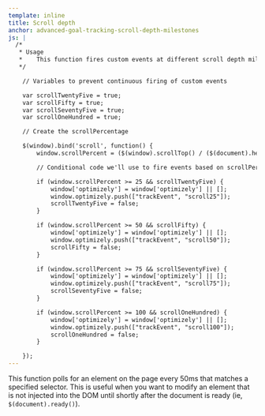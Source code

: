 ```yaml
---
template: inline
title: Scroll depth
anchor: advanced-goal-tracking-scroll-depth-milestones
js: |
  /*
   * Usage
   *    This function fires custom events at different scroll depth milestones.  
   */

    // Variables to prevent continuous firing of custom events

    var scrollTwentyFive = true;
    var scrollFifty = true;
    var scrollSeventyFive = true;
    var scrollOneHundred = true;

    // Create the scrollPercentage

    $(window).bind('scroll', function() {
        window.scrollPercent = ($(window).scrollTop() / ($(document).height() - $(window).height())) * 100;

        // Conditional code we'll use to fire events based on scrollPercentage.

        if (window.scrollPercent >= 25 && scrollTwentyFive) {
            window['optimizely'] = window['optimizely'] || [];
            window.optimizely.push(["trackEvent", "scroll25"]);
            scrollTwentyFive = false;
        }

        if (window.scrollPercent >= 50 && scrollFifty) {
            window['optimizely'] = window['optimizely'] || [];
            window.optimizely.push(["trackEvent", "scroll50"]);
            scrollFifty = false;
        }

        if (window.scrollPercent >= 75 && scrollSeventyFive) {
            window['optimizely'] = window['optimizely'] || [];
            window.optimizely.push(["trackEvent", "scroll75"]);
            scrollSeventyFive = false;
        }

        if (window.scrollPercent >= 100 && scrollOneHundred) {
            window['optimizely'] = window['optimizely'] || [];
            window.optimizely.push(["trackEvent", "scroll100"]);
            scrollOneHundred = false;
        }

    });
---
```


This function polls for an element on the page every 50ms that matches a specified selector.  This is useful when you want to modify an element that is not injected into the DOM until shortly after the document is ready (ie, `$(document).ready()`).
